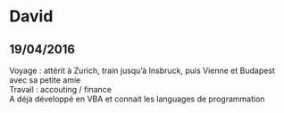 # David

## 19/04/2016
Voyage : attérit à Zurich, train jusqu’à Insbruck, puis Vienne et Budapest avec sa petite amie  
Travail : accouting / finance  
A déjà développé en VBA et connait les languages de programmation  